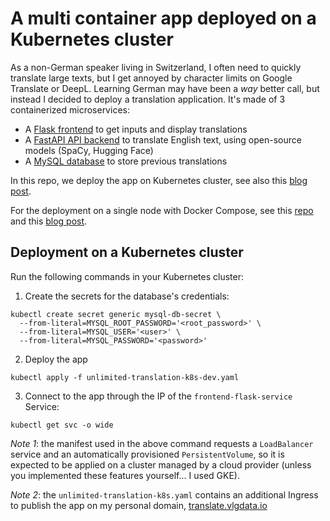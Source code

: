 # A multi container app deployed on a Kubernetes cluster 

As a non-German speaker living in Switzerland, I often need to quickly translate large texts, but I get annoyed by character limits on Google Translate or DeepL. Learning German may have been a *way* better call, but instead I decided to deploy a translation application. It's made of 3 containerized microservices:

* A [Flask frontend](https://github.com/datatrigger/unlimited_translation-frontend-k8s) to get inputs and display translations
* A [FastAPI API backend](https://github.com/datatrigger/unlimited_translation-backend) to translate English text, using open-source models (SpaCy, Hugging Face)
* A [MySQL database](https://hub.docker.com/_/mysql) to store previous translations

In this repo, we deploy the app on Kubernetes cluster, see also this [blog post](https://blog.vlgdata.io/post/unlimited_translation_kubernetes/).

For the deployment on a single node with Docker Compose, see this [repo](https://github.com/datatrigger/unlimited-translation_docker_swarm) and this [blog post](https://www.datatrigger.org/post/unlimited_translation_deploy_with_docker_compose/).

## Deployment on a Kubernetes cluster

Run the following commands in your Kubernetes cluster:

1) Create the secrets for the database's credentials:

```
kubectl create secret generic mysql-db-secret \
  --from-literal=MYSQL_ROOT_PASSWORD='<root_password>' \
  --from-literal=MYSQL_USER='<user>' \
  --from-literal=MYSQL_PASSWORD='<password>'
```

2) Deploy the app

```
kubectl apply -f unlimited-translation-k8s-dev.yaml
```

3) Connect to the app through the IP of the ```frontend-flask-service``` Service:

```
kubectl get svc -o wide
```

*Note 1*: the manifest used in the above command requests a ```LoadBalancer``` service and an automatically provisioned `PersistentVolume`, so it is expected to be applied on a cluster managed by a cloud provider (unless you implemented these features yourself... I used GKE).

*Note 2*: the ```unlimited-translation-k8s.yaml``` contains an additional Ingress to publish the app on my personal domain, [translate.vlgdata.io](https://translate.vlgdata.io)